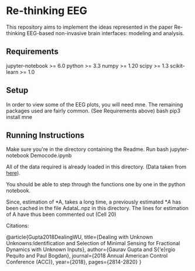 # Re-thinking EEG 

This repository aims to implement the ideas represented in the paper Re-thinking EEG-based non-invasive brain interfaces: modeling and analysis.

## Requirements
jupyter-notebook >= 6.0
python       >=  3.3
numpy        >=  1.20
scipy        >=  1.3
scikit-learn >=  1.0

## Setup
In order to view some of the EEG plots, you will need mne. The remaining packages used are fairly common. (See Requirements above)
 bash
pip3 install mne


## Running Instructions
Make sure you're in the directory containing the Readme.
Run
 bash
jupyter-notebook Democode.ipynb


All of the data required is already loaded in this directory. (Data taken from [here](http://bbci.de/competition/iii/)).

You should be able to step through the functions one by one in the python notebook. 

Since, estimation of *A, takes a long time, a previously estimated **A* has been cached in the file AdataL.npz in this directory. The lines for estimation of A have thus been commented out (Cell 20)

Citations:

@article{Gupta2018DealingWU,
 title={Dealing with Unknown Unknowns:Identification and 
 Selection of Minimal Sensing for Fractional Dynamics 
 with Unknown Inputs},
 author={Gaurav Gupta and S{\'e}rgio Pequito 
 and Paul Bogdan},
 journal={2018 Annual American Control Conference (ACC)},
 year={2018},
 pages={2814-2820}
}
